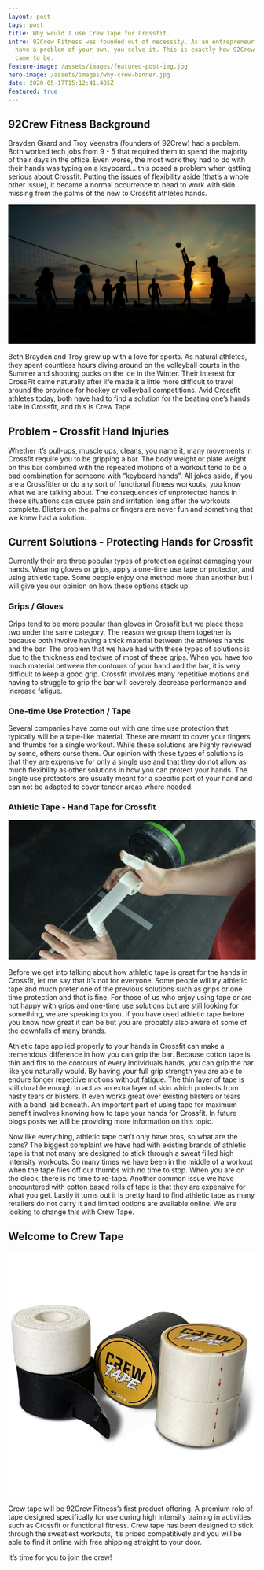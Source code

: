 ```yaml
---
layout: post
tags: post
title: Why would I use Crew Tape for Crossfit
intro: 92Crew Fitness was founded out of necessity. As an entrepreneur when you
  have a problem of your own, you solve it. This is exactly how 92Crew Fitness
  came to be.
feature-image: /assets/images/featured-post-img.jpg
hero-image: /assets/images/why-crew-banner.jpg
date: 2020-05-17T15:12:41.485Z
featured: true
---
```

## 92Crew Fitness Background

Brayden Girard and Troy Veenstra (founders of 92Crew) had a problem. Both worked tech jobs from 9 - 5 that required them to spend the majority of their days in the office. Even worse, the most work they had to do with their hands was typing on a keyboard... this posed a problem when getting serious about Crossfit. Putting the issues of flexibility aside (that’s a whole other issue), it became a normal occurrence to head to work with skin missing from the palms of the new to Crossfit athletes hands.

![volleyball game](/assets/images/uploads/ben-turnbull-2w8hur5bxds-unsplash.jpg)

Both Brayden and Troy grew up with a love for sports. As natural athletes, they spent countless hours diving around on the volleyball courts in the Summer and shooting pucks on the ice in the Winter. Their interest for CrossFit came naturally after life made it a little more difficult to travel around the province for hockey or volleyball competitions. Avid Crossfit athletes today, both have had to find a solution for the beating one’s hands take in Crossfit, and this is Crew Tape.

## Problem - Crossfit Hand Injuries

Whether it’s pull-ups, muscle ups, cleans, you name it, many movements in Crossfit require you to be gripping a bar. The body weight or plate weight on this bar combined with the repeated motions of a workout tend to be a bad combination for someone with “keyboard hands”. All jokes aside, if you are a Crossfitter or do any sort of functional fitness workouts, you know what we are talking about. The consequences of unprotected hands in these situations can cause pain and irritation long after the workouts complete. Blisters on the palms or fingers are never fun and something that we knew had a solution.

## Current Solutions - Protecting Hands for Crossfit

Currently their are three popular types of protection against damaging your hands. Wearing gloves or grips, apply a one-time use tape or protector, and using athletic tape. Some people enjoy one method more than another but I will give you our opinion on how these options stack up.

### Grips / Gloves

Grips tend to be more popular than gloves in Crossfit but we place these two under the same category. The reason we group them together is because both involve having a thick material between the athletes hands and the bar. The problem that we have had with these types of solutions is due to the thickness and texture of most of these grips. When you have too much material between the contours of your hand and the bar, it is very difficult to keep a good grip. Crossfit involves many repetitive motions and having to struggle to grip the bar will severely decrease performance and increase fatigue.

### One-time Use Protection / Tape

Several companies have come out with one time use protection that typically will be a tape-like material. These are meant to cover your fingers and thumbs for a single workout. While these solutions are highly reviewed by some, others curse them. Our opinion with these types of solutions is that they are expensive for only a single use and that they do not allow as much flexibility as other solutions in how you can protect your hands. The single use protectors are usually meant for a specific part of your hand and can not be adapted to cover tender areas where needed.

### Athletic Tape - Hand Tape for Crossfit

![crossfit tape](/assets/images/uploads/img_0391.jpg)

Before we get into talking about how athletic tape is great for the hands in Crossfit, let me say that it’s not for everyone. Some people will try athletic tape and much prefer one of the previous solutions such as grips or one time protection and that is fine. For those of us who enjoy using tape or are not happy with grips and one-time use solutions but are still looking for something, we are speaking to you. If you have used athletic tape before you know how great it can be but you are probably also aware of some of the  downfalls of many brands.

Athletic tape applied properly to your hands in Crossfit can make a tremendous difference in how you can grip the bar. Because cotton tape is thin and fits to the contours of every individuals hands, you can grip the bar like you naturally would. By having your full grip strength you are able to endure longer repetitive motions without fatigue. The thin layer of tape is still durable enough to act as an extra layer of skin which protects from nasty tears or blisters. It even works great over existing blisters or tears with a band-aid beneath. An important part of using tape for maximum benefit involves knowing how to tape your hands for Crossfit. In future blogs posts we will be providing more information on this topic.

Now like everything, athletic tape can’t only have pros, so what are the cons? The biggest complaint we have had with existing brands of athletic tape is that not many are designed to stick through a sweat filled high intensity workouts. So many times we have been in the middle of a workout when the tape flies off our thumbs with no time to stop. When you are on the clock, there is no time to re-tape. Another common issue we have encountered with cotton based rolls of tape is that they are expensive for what you get. Lastly it turns out it is pretty hard to find athletic tape as many retailers do not carry it and limited options are available online. We are looking to change this with Crew Tape.

## Welcome to Crew Tape

![92 crew athletic tape](/assets/images/uploads/about-tape.jpg)

Crew tape will be 92Crew Fitness’s first product offering. A premium role of tape designed specifically for use during high intensity training in activities such as Crossfit or functional fitness. Crew tape has been designed to stick through the sweatiest workouts, it’s priced competitively and you will be able to find it online with free shipping straight to your door.

It’s time for you to join the crew!